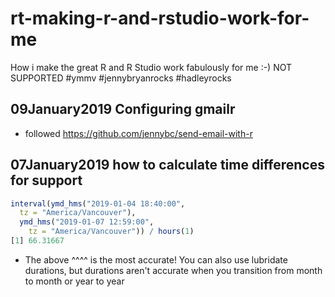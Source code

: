 # rt-making-r-and-rstudio-work-for-me

How i make the great R and R Studio work fabulously for me :-) NOT SUPPORTED #ymmv  #jennybryanrocks #hadleyrocks

## 09January2019 Configuring gmailr

* followed https://github.com/jennybc/send-email-with-r

## 07January2019 how to calculate time differences for support

```r
interval(ymd_hms("2019-01-04 18:40:00", 
  tz = "America/Vancouver"), 
  ymd_hms("2019-01-07 12:59:00", 
    tz = "America/Vancouver")) / hours(1)
[1] 66.31667
```

* The above ^^^^ is the most accurate! 
You can also use lubridate durations, but 
durations aren't accurate when you transition 
from month to month or year to year
